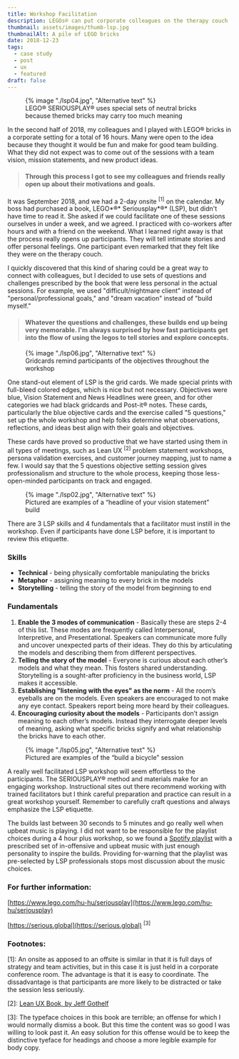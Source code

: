 ```yaml
---
title: Workshop Facilitation
description: LEGOs® can put corporate colleagues on the therapy couch
thumbnail: assets/images/thumb-lsp.jpg
thumbnailAlt: A pile of LEGO bricks
date: 2018-12-23
tags:
  - case study
  - post
  - ux
  - featured
draft: false
---
```

<figure>
  {% image "./lsp04.jpg", "Alternative text" %}
<figcaption>LEGO® SERIOUSPLAY® uses special sets of neutral bricks because themed bricks may carry too much meaning</figcaption>
</figure>

In the second half of 2018, my colleagues and I played with LEGO® bricks in a corporate setting for a total of 16 hours. Many were open to the idea because they thought it would be fun and make for good team building. What they did not expect was to come out of the sessions with a team vision, mission statements, and new product ideas.  

> #### Through this process I got to see my colleagues and friends really open up about their motivations and goals.

It was September 2018, and we had a 2-day onsite <sup>[1]</sup> on the calendar. My boss had purchased a book, LEGO*®* Seriousplay*®* (LSP), but didn't have time to read it. She asked if we could facilitate one of these sessions ourselves in under a week, and we agreed. I practiced with co-workers after hours and with a friend on the weekend. What I learned right away is that the process really opens up participants. They will tell intimate stories and offer personal feelings. One participant even remarked that they felt like they were on the therapy couch. 

I quickly discovered that this kind of sharing could be a great way to connect with colleagues, but I decided to use sets of questions and challenges prescribed by the book that were less personal in the actual sessions. For example, we used "difficult/nightmare client" instead of "personal/professional goals," and "dream vacation" instead of "build myself." 

> #### Whatever the questions and challenges, these builds end up being very memorable. I'm always surprised by how fast participants get into the flow of using the legos to tell stories and explore concepts.

<figure>
  {% image "./lsp06.jpg", "Alternative text" %}
<figcaption>Gridcards remind participants of the objectives throughout the workshop</figcaption>
</figure>

One stand-out element of LSP is the grid cards. We made special prints with full-bleed colored edges, which is nice but not necessary. Objectives were blue, Vision Statement and News Headlines were green, and for other categories we had black gridcards and Post-it® notes. These cards, particularly the blue objective cards and the exercise called "5 questions," set up the whole workshop and help folks determine what observations, reflections, and ideas best align with their goals and objectives. 

These cards have proved so productive that we have started using them in all types of meetings, such as Lean UX <sup>[2]</sup> problem statement workshops, persona validation exercises, and customer journey mapping, just to name a few. I would say that the 5 questions objective setting session gives professionalism and structure to the whole process, keeping those less-open-minded participants on track and engaged.

<figure>
  {% image "./lsp02.jpg", "Alternative text" %}
<figcaption>Pictured are examples of a “headline of your vision statement” build</figcaption>
</figure>

There are 3 LSP skills and 4 fundamentals that a facilitator must instill in the workshop. Even if participants have done LSP before, it is important to review this etiquette.

### Skills

- **Technical** - being physically comfortable manipulating the bricks
- **Metaphor** - assigning meaning to every brick in the models
- **Storytelling** - telling the story of the model from beginning to end

### Fundamentals

1. **Enable the 3 modes of communication** - Basically these are steps 2-4 of this list. These modes are frequently called Interpersonal, Interpretive, and Presentational. Speakers can communicate more fully and uncover unexpected parts of their ideas. They do this by articulating the models and describing them from different perspectives. 
2. **Telling the story of the model** - Everyone is curious about each other’s models and what they mean. This fosters shared understanding. Storytelling is a sought-after proficiency in the business world, LSP makes it accessible.
3. **Establishing "listening with the eyes" as the norm** - All the room’s eyeballs are on the models. Even speakers are encouraged to not make any eye contact. Speakers report being more heard by their colleagues. 
4. **Encouraging curiosity about the models** - Participants don’t assign meaning to each other’s models. Instead they interrogate deeper levels of meaning, asking what specific bricks signify and what relationship the 
bricks have to each other.

<figure>
  {% image "./lsp05.jpg", "Alternative text" %}
<figcaption>Pictured are examples of the “build a bicycle” session</figcaption>
</figure>

A really well facilitated LSP workshop will seem effortless to the participants. The SERIOUSPLAY® method and materials make for an engaging workshop. Instructional sites out there recommend working with trained facilitators but I think careful preparation and practice can result in a great workshop yourself. Remember to carefully craft questions and always emphasize the LSP etiquette. 

The builds last between 30 seconds to 5 minutes and go really well when upbeat music is playing. I did not want to be responsible for the playlist choices during a 4 hour plus workshop, so we found a [Spotify playlist](https://open.spotify.com/playlist/1bzQjDPyqp7VI7HtwtSJjN) with a prescribed set of in-offensive and upbeat music with just enough personality to inspire the builds. Providing for-warning that the playlist was pre-selected by LSP professionals stops most discussion about the music choices. 


### For further information:

[https://www.lego.com/hu-hu/seriousplay](https://www.lego.com/hu-hu/seriousplay) 

[https://serious.global](https://serious.global) <sup>[3]</sup> 

### Footnotes:

[1]: An onsite as apposed to an offsite is similar in that it is full days of strategy and team activities, but in this case it is just held in a corporate conference room. The advantage is that it is easy to coordinate. The dissadvantage is that participants are more likely to be distracted or take the session less seriously.

[2]: [Lean UX Book, by Jeff Gothelf](https://www.jeffgothelf.com/books/#LIBROS-PAGE)
 
[3]: The typeface choices in this book are terrible; an offense for which I would normally dismiss a book. But this time the content was so good I was willing to look past it. An easy solution for this offense would be to keep the distinctive tyeface for headings and choose a more legible example for body copy.